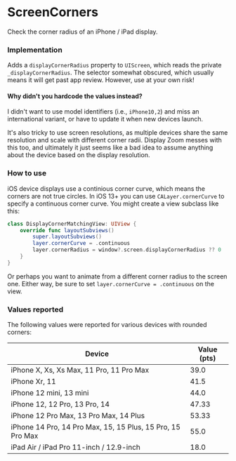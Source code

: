 # ScreenCorners

Check the corner radius of an iPhone / iPad display.

### Implementation

Adds a `displayCornerRadius` property to `UIScreen`, which reads the private `_displayCornerRadius`. The selector somewhat obscured, which usually means it will get past app review. However, use at your own risk!

#### Why didn't you hardcode the values instead?

I didn't want to use model identifiers (i.e., `iPhone10,2`) and miss an international variant, or have to update it when new devices launch. 

It's also tricky to use screen resolutions, as multiple devices share the same resolution and scale with different corner radii. Display Zoom messes with this too, and ultimately it just seems like a bad idea to assume anything about the device based on the display resolution.

### How to use

iOS device displays use a continious corner curve, which means the corners are not true circles. In iOS 13+ you can use `CALayer.cornerCurve` to specify a continuous corner curve. You might create a view subclass like this:

```swift
class DisplayCornerMatchingView: UIView {
    override func layoutSubviews()
        super.layoutSubviews()
        layer.cornerCurve = .continuous
        layer.cornerRadius = window?.screen.displayCornerRadius ?? 0
    }
}
```

Or perhaps you want to animate from a different corner radius to the screen one. Either way, be sure to set `layer.cornerCurve = .continuous` on the view. 

### Values reported

The following values were reported for various devices with rounded corners:

| Device | Value (pts) |
|--|--|
| iPhone X, Xs, Xs Max, 11 Pro, 11 Pro Max | 39.0 |
| iPhone Xr, 11 | 41.5 |
| iPhone 12 mini, 13 mini | 44.0 |
| iPhone 12, 12 Pro, 13 Pro, 14 | 47.33 |
| iPhone 12 Pro Max, 13 Pro Max, 14 Plus | 53.33 |
| iPhone 14 Pro, 14 Pro Max, 15, 15 Plus, 15 Pro, 15 Pro Max | 55.0 |
| iPad Air / iPad Pro 11-inch / 12.9-inch | 18.0 |
